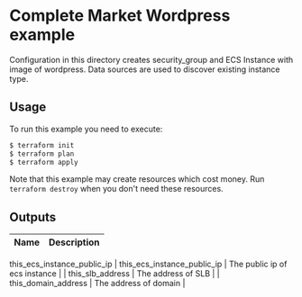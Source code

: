# Complete Market Wordpress  example

Configuration in this directory creates security_group and ECS Instance with image of wordpress.
Data sources are used to discover existing instance type.


## Usage

To run this example you need to execute:

```bash
$ terraform init
$ terraform plan
$ terraform apply
```

Note that this example may create resources which cost money. Run `terraform destroy` when you don't need these resources.

<!-- BEGINNING OF PRE-COMMIT-TERRAFORM DOCS HOOK -->
## Outputs

| Name | Description |
|------|-------------|
this_ecs_instance_public_ip
| this\_ecs\_instance\_public\_ip | The public ip of ecs instance |
| this\_slb\_address | The address of SLB |
| this\_domain\_address | The address of domain |

<!-- END OF PRE-COMMIT-TERRAFORM DOCS HOOK -->
